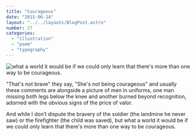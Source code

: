 ```yaml
---
title: "Courageous"
date: "2015-06-14"
layout: "../../layouts/BlogPost.astro"
number: 27
categories: 
  - "illustration"
  - "poem"
  - "typography"
---
```


![what a world it would be if we could only learn that there's more than one way  to be courageous.](/assets/images/Week-27.jpg)

"That's not brave" they say, "She's not being courageous" and usually these comments are alongside a picture of men in uniforms, one man missing both legs below the knee and another burned beyond recognition, adorned with the obvious signs of the price of valor.

And while I don’t dispute the bravery of the soldier (the landmine he never saw) or the firefighter (the child was saved), but what a world it would be if we could only learn that there's more than one way to be courageous.
